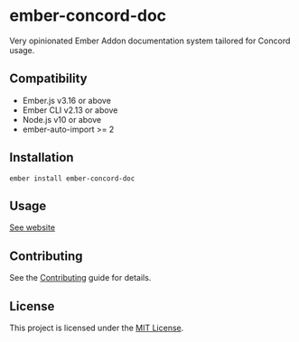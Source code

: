 ember-concord-doc
==============================================================================

Very opinionated Ember Addon documentation system tailored for Concord usage.


Compatibility
------------------------------------------------------------------------------

* Ember.js v3.16 or above
* Ember CLI v2.13 or above
* Node.js v10 or above
* ember-auto-import >= 2


Installation
------------------------------------------------------------------------------

```
ember install ember-concord-doc
```


Usage
------------------------------------------------------------------------------

[See website](https://concordnow.github.io/ember-concord-doc/)


Contributing
------------------------------------------------------------------------------

See the [Contributing](CONTRIBUTING.md) guide for details.


License
------------------------------------------------------------------------------

This project is licensed under the [MIT License](LICENSE.md).

